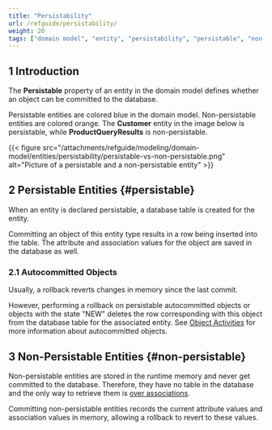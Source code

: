 ```yaml
---
title: "Persistability"
url: /refguide/persistability/
weight: 20
tags: ["domain model", "entity", "persistability", "persistable", "non-persistable"]
---
```


## 1 Introduction

The **Persistable** property of an entity in the domain model defines whether an object can be committed to the database.

Persistable entities are colored blue in the domain model. Non-persistable entities are colored orange. The **Customer** entity in the image below is persistable, while **ProductQueryResults** is non-persistable.

{{< figure src="/attachments/refguide/modeling/domain-model/entities/persistability/persistable-vs-non-persistable.png" alt="Picture of a persistable and a non-persistable entity" >}}

## 2 Persistable Entities {#persistable}

When an entity is declared persistable, a database table is created for the entity.

Committing an object of this entity type results in a row being inserted into the table. The attribute and association values for the object are saved in the database as well.

### 2.1 Autocommitted Objects

Usually, a rollback reverts changes in memory since the last commit.

However, performing a rollback on persistable autocommitted objects or objects with the state "NEW" deletes the row corresponding with this object from the database table for the associated entity. See [Object Activities](/refguide/object-activities/) for more information about autocommitted objects.

## 3 Non-Persistable Entities {#non-persistable}

Non-persistable entities are stored in the runtime memory and never get committed to the database. Therefore, they have no table in the database and the only way to retrieve them is [over associations](/refguide/retrieve/#association).

Committing non-persistable entities records the current attribute values and association values in memory, allowing a rollback to revert to these values.
